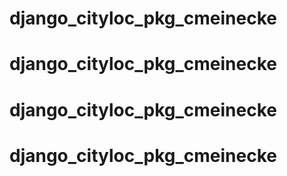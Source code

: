 # django_cityloc_pkg_cmeinecke
# django_cityloc_pkg_cmeinecke
# django_cityloc_pkg_cmeinecke
# django_cityloc_pkg_cmeinecke
